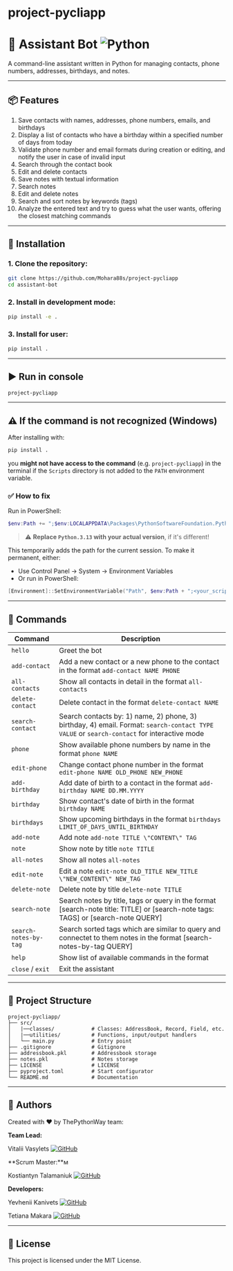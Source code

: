 
# project-pycliapp

# 🤖 Assistant Bot ![Python](https://img.shields.io/badge/Python-3776AB?style=flat&logo=python&logoColor=white)

A command-line assistant written in Python for managing contacts, phone numbers, addresses, birthdays, and notes.

---

## 📦 Features

1. Save contacts with names, addresses, phone numbers, emails, and birthdays
2. Display a list of contacts who have a birthday within a specified number of days from today
3. Validate phone number and email formats during creation or editing, and notify the user in case of invalid input
4. Search through the contact book
5. Edit and delete contacts
6. Save notes with textual information
7. Search notes
8. Edit and delete notes
9. Search and sort notes by keywords (tags)
10. Analyze the entered text and try to guess what the user wants, offering the closest matching commands

---

## 🚀 Installation

### 1. Clone the repository:
```bash
git clone https://github.com/Mohara88s/project-pycliapp
cd assistant-bot
```

### 2. Install in development mode:
```bash
pip install -e .
```

### 3. Install for user:
```bash
pip install .
```

---

## ▶️ Run in console

```bash
project-pycliapp
```

---

## ⚠️ If the command is not recognized (Windows)

After installing with:

```bash
pip install .
```

you **might not have access to the command** (e.g. `project-pycliapp`) in the terminal if the `Scripts` directory is not added to the `PATH` environment variable.

### ✅ How to fix

Run in PowerShell:

```powershell
$env:Path += ";$env:LOCALAPPDATA\Packages\PythonSoftwareFoundation.Python.3.13_qbz5n2kfra8p0\LocalCache\local-packages\Python313\Scripts"
```

> ⚠️ **Replace `Python.3.13` with your actual version**, if it's different!

This temporarily adds the path for the current session. To make it permanent, either:
- Use Control Panel → System → Environment Variables
- Or run in PowerShell:
```powershell
[Environment]::SetEnvironmentVariable("Path", $env:Path + ";<your_scripts_path>", "User")
```

---

## 💬 Commands

| Command                 | Description                                                                                                                                 |
|-------------------------|---------------------------------------------------------------------------------------------------------------------------------------------|
| `hello`                 | Greet the bot                                                                                                                               |
| `add-contact`           | Add a new contact or a new phone to the contact in the format `add-contact NAME PHONE`                                                      |
| `all-contacts`          | Show all contacts in detail in the format `all-contacts`                                                                                    |
| `delete-contact`        | Delete contact in the format `delete-contact NAME`                                                                                          |
| `search-contact`        | Search contacts by: 1) name, 2) phone, 3) birthday, 4) email. Format: `search-contact TYPE VALUE` or `search-contact` for interactive mode  |
| `phone`                 | Show available phone numbers by name in the format `phone NAME`                                                                             |
| `edit-phone`            | Change contact phone number in the format `edit-phone NAME OLD_PHONE NEW_PHONE`                                                             |
| `add-birthday`          | Add date of birth to a contact in the format `add-birthday NAME DD.MM.YYYY`                                                                 |
| `birthday`              | Show contact's date of birth in the format `birthday NAME`                                                                                  |
| `birthdays`             | Show upcoming birthdays in the format `birthdays LIMIT_OF_DAYS_UNTIL_BIRTHDAY`                                                              |
| `add-note`              | Add note `add-note TITLE \"CONTENT\" TAG`                                                                                                   |
| `note`                  | Show note by title `note TITLE`                                                                                                             |
| `all-notes`             | Show all notes `all-notes`                                                                                                                  |
| `edit-note`             | Edit a note `edit-note OLD_TITLE NEW_TITLE \"NEW_CONTENT\" NEW_TAG`                                                                         |
| `delete-note`           | Delete note by title `delete-note TITLE`                                                                                                    |
| `search-note`           | Search notes by title, tags or query in the format [search-note title: TITLE] or [search-note tags: TAGS] or [search-note QUERY]            |
| `search-notes-by-tag`   | Search sorted tags which are similar to query and connectet to them notes in the format [search-notes-by-tag QUERY]                         |
| `help`                  | Show list of available commands in the format                                                                                               |
| `close` / `exit`        | Exit the assistant                                                                                                                          |

---

## 📁 Project Structure

```
project-pycliapp/
├── src/
│   |──classes/            # Classes: AddressBook, Record, Field, etc.
│   |──utilities/          # Functions, input/output handlers
│   └── main.py            # Entry point
├── .gitignore             # Gitignore
├── addressbook.pkl        # Addressbook storage
├── notes.pkl              # Notes storage
├── LICENSE                # LICENSE
├── pyproject.toml         # Start configurator
└── README.md              # Documentation
```

---

## 👤 Authors

Created with ❤️ by ThePythonWay team:

**Team Lead:** 

Vitalii Vasylets
[![GitHub](https://img.shields.io/badge/GitHub-181717?style=flat&logo=github&logoColor=white)](https://github.com/Mohara88s)
 
**Scrum Master:**м

Kostiantyn Talamaniuk
[![GitHub](https://img.shields.io/badge/GitHub-181717?style=flat&logo=github&logoColor=white)](https://github.com/antifloodbot)

**Developers:** 

Yevhenii Kanivets
[![GitHub](https://img.shields.io/badge/GitHub-181717?style=flat&logo=github&logoColor=white)](https://github.com/EZDIVINER)

Tetiana Makara
[![GitHub](https://img.shields.io/badge/GitHub-181717?style=flat&logo=github&logoColor=white)](https://github.com/Tetiana-co)

---
## 📄 License

This project is licensed under the MIT License.
